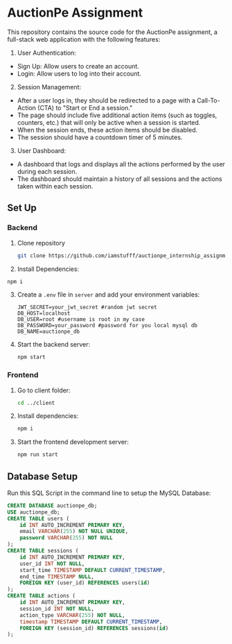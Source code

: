 # AuctionPe Assignment


This repository contains the source code for the AuctionPe assignment, a full-stack web application with the following features:
1. User Authentication:
- Sign Up: Allow users to create an account.
- Login: Allow users to log into their account.
2. Session Management:
- After a user logs in, they should be redirected to a page with a Call-To-Action (CTA)
to "Start or End a session."
- The page should include five additional action items (such as toggles, counters,
etc.) that will only be active when a session is started.
- When the session ends, these action items should be disabled.
- The session should have a countdown timer of 5 minutes.
3. User Dashboard:
- A dashboard that logs and displays all the actions performed by the user during
each session.
- The dashboard should maintain a history of all sessions and the actions taken
within each session.

## Set Up
### Backend

1. Clone repository
   ```sh
   git clone https://github.com/iamstufff/auctionpe_internship_assignment
   
2. Install Dependencies:
```sh
npm i
```
3. Create a `.env` file in `server` and add your environment variables:

   ```env
   JWT_SECRET=your_jwt_secret #random jwt secret
   DB_HOST=localhost
   DB_USER=root #username is root in my case
   DB_PASSWORD=your_password #password for you local mysql db
   DB_NAME=auctionpe_db
   ```

4. Start the backend server:
   ```sh
   npm start
   ```
### Frontend

1. Go to client folder:
      ```sh
   cd ../client
   ```
2. Install dependencies:

   ```sh
   npm i
   ```

3. Start the frontend development server:
   ```sh
   npm run start
   ```

## Database Setup
Run this SQL Script in the command line to setup the MySQL Database:

```sql
CREATE DATABASE auctionpe_db;
USE auctionpe_db;
CREATE TABLE users (
    id INT AUTO_INCREMENT PRIMARY KEY,
    email VARCHAR(255) NOT NULL UNIQUE,
    password VARCHAR(255) NOT NULL
);
CREATE TABLE sessions (
    id INT AUTO_INCREMENT PRIMARY KEY,
    user_id INT NOT NULL,
    start_time TIMESTAMP DEFAULT CURRENT_TIMESTAMP,
    end_time TIMESTAMP NULL,
    FOREIGN KEY (user_id) REFERENCES users(id)
);
CREATE TABLE actions (
    id INT AUTO_INCREMENT PRIMARY KEY,
    session_id INT NOT NULL,
    action_type VARCHAR(255) NOT NULL,
    timestamp TIMESTAMP DEFAULT CURRENT_TIMESTAMP,
    FOREIGN KEY (session_id) REFERENCES sessions(id)
);
```


